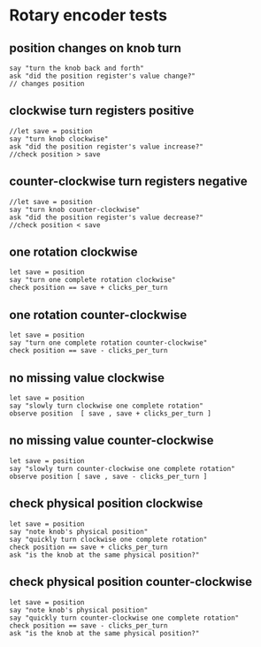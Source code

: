 # Rotary encoder tests

## position changes on knob turn

    say "turn the knob back and forth"
    ask "did the position register's value change?"
    // changes position

## clockwise turn registers positive

    //let save = position
    say "turn knob clockwise"
    ask "did the position register's value increase?"
    //check position > save

## counter-clockwise turn registers negative

    //let save = position
    say "turn knob counter-clockwise"
    ask "did the position register's value decrease?"
    //check position < save

## one rotation clockwise

    let save = position
    say "turn one complete rotation clockwise"
    check position == save + clicks_per_turn

## one rotation counter-clockwise

    let save = position
    say "turn one complete rotation counter-clockwise"
    check position == save - clicks_per_turn

## no missing value clockwise

    let save = position
    say "slowly turn clockwise one complete rotation"
    observe position  [ save , save + clicks_per_turn ]

## no missing value counter-clockwise

    let save = position
    say "slowly turn counter-clockwise one complete rotation"
    observe position [ save , save - clicks_per_turn ]

## check physical position clockwise

    let save = position
    say "note knob's physical position"
    say "quickly turn clockwise one complete rotation"
    check position == save + clicks_per_turn
    ask "is the knob at the same physical position?"

## check physical position counter-clockwise

    let save = position
    say "note knob's physical position"
    say "quickly turn counter-clockwise one complete rotation"
    check position == save - clicks_per_turn
    ask "is the knob at the same physical position?"







